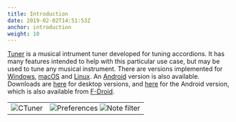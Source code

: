 ```yaml
---
title: Introduction
date: 2019-02-02T14:51:53Z
anchor: introduction
weight: 10
---
```


[Tuner][1] is a musical intrument tuner developed for tuning
accordions. It has many features intended to help with this particular
use case, but may be used to tune any musical instrument. There are
versions implemented for [Windows][5], [macOS][6] and [Linux][7]. An
[Android][8] version is also available. Downloads are [here][9] for
desktop versions, and [here][10] for the Android version, which is
also available from [F-Droid][11].

|   |   |
| --- | --- |
|![CTuner][2]| ![Preferences][3] ![Note filter][4]|

 [1]: https://github.com/billthefarmer/ctuner
 [2]: images/Tuner-swift.png
 [3]: images/Tuner-preferences.png
 [4]: images/Note-filter.png
 [5]: https://github.com/billthefarmer/ctuner/tree/master/windows
 [6]: https://github.com/billthefarmer/ctuner/tree/master/swift
 [7]: https://github.com/billthefarmer/ctuner/tree/master/linux
 [8]: https://github.com/billthefarmer/tuner
 [9]: https://github.com/billthefarmer/ctuner/releases
 [10]: https://github.com/billthefarmer/tuner/releases
 [11]: https://f-droid.org/packages/org.billthefarmer.tuner
